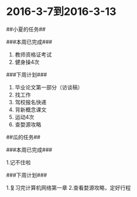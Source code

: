 2016-3-7到2016-3-13
===================

##小夏的任务##

###本周已完成###

1.	教师资格证考试
2.	健身操4次

###下周计划###

1.	毕业论文第一部分（访谈稿）
2.	找工作
3.	驾校报名快递
4.	背新概念课文
5.	运动4次
6.	查婺源攻略

##瓜的任务##

###本周已完成###

1.记不住啦

###下周计划###

1.复习完计算机网络第一章
2.查看婺源攻略，定好行程

